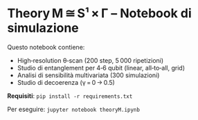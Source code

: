 # Theory M ≅ S¹ × Γ – Notebook di simulazione

Questo notebook contiene:
- High‑resolution θ‑scan (200 step, 5 000 ripetizioni)
- Studio di entanglement per 4‑6 qubit (linear, all‑to‑all, grid)
- Analisi di sensibilità multivariata (300 simulazioni)
- Studio di decoerenza (γ = 0 → 0.5)

**Requisiti**: `pip install -r requirements.txt`

Per eseguire: `jupyter notebook theoryM.ipynb`
